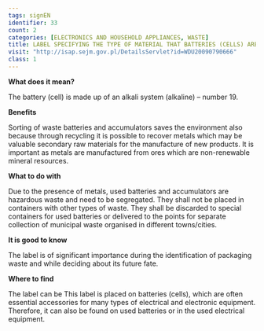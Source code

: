 ```yaml
---
tags: signEN
identifier: 33
count: 2
categories: [ELECTRONICS AND HOUSEHOLD APPLIANCES, WASTE]
title: LABEL SPECIFYING THE TYPE OF MATERIAL THAT BATTERIES (CELLS) ARE MADE FROM
visit: "http://isap.sejm.gov.pl/DetailsServlet?id=WDU20090790666"
class: 1
---
```

**What does it mean?**

The battery (cell) is made up of an alkali system (alkaline) – number 19.

**Benefits**

Sorting of waste batteries and accumulators saves the environment also because through recycling it is possible to recover metals which may be valuable secondary raw materials for the manufacture of new products. It is important as metals are manufactured from ores which are non-renewable mineral resources.

**What to do with**

Due to the presence of metals, used batteries and accumulators are hazardous waste and need to be segregated. They shall not be placed in containers with other types of waste. They shall be discarded to special containers for used batteries or delivered to the points for separate collection of municipal waste organised in different towns/cities.

**It is good to know**

The label is of significant importance during the identification of packaging waste and while deciding about its future fate.

**Where to find**

The label can be This label is placed on batteries (cells), which are often essential accessories for many types of electrical and electronic equipment. Therefore, it can also be found on used batteries or in the used electrical equipment.